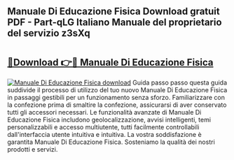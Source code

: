 ## Manuale Di Educazione Fisica Download gratuit PDF - Part-qLG Italiano Manuale del proprietario del servizio z3sXq

# <h2><a href="http://dfgh8f4.blite.top/?on=Manuale+Di+Educazione+Fisica">🔗Download 👉🔴 Manuale Di Educazione Fisica</a></h2>

[![Manuale Di Educazione Fisica download](https://i.imgur.com/lujVjoI.png)](http://dfgh8f4.blite.top/?on=Manuale+Di+Educazione+Fisica)
Guida passo passo questa guida suddivide il processo di utilizzo del tuo nuovo Manuale Di Educazione Fisica in passaggi gestibili per un funzionamento senza sforzo. Familiarizzare con la confezione prima di smaltire la confezione, assicurarsi di aver conservato tutti gli accessori necessari. Le funzionalità avanzate di Manuale Di Educazione Fisica includono geolocalizzazione, avvisi intelligenti, temi personalizzabili e accesso multiutente, tutti facilmente controllabili dall'interfaccia utente intuitiva e intuitiva. La vostra soddisfazione è garantita Manuale Di Educazione Fisica. Sosteniamo la qualità dei nostri prodotti e servizi.
